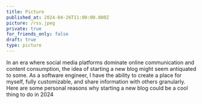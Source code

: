 ```yaml
---
title: Picture
published_at: 2024-04-26T11:00:00.000Z
picture: /rss.jpeg
private: true
for_friends_only: false
draft: true
type: picture
---
```


In an era where social media platforms dominate online communication and content consumption, the idea of starting a new blog might seem antiquated to some. As a software engineer, I have the ability to create a place for myself, fully customizable, and share information with others granularly. Here are some personal reasons why starting a new blog could be a cool thing to do in 2024